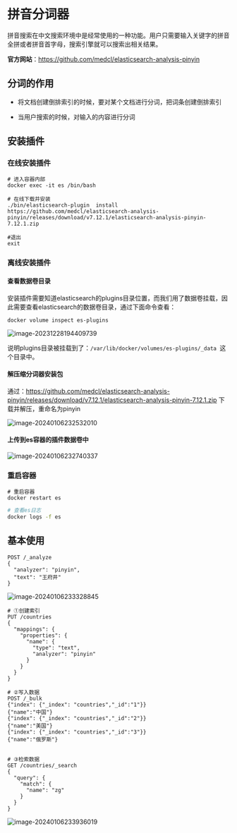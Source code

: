 # 拼音分词器

拼音搜索在中文搜索环境中是经常使用的一种功能。用户只需要输入关键字的拼音全拼或者拼音首字母，搜索引擎就可以搜索出相关结果。

**官方网站**：https://github.com/medcl/elasticsearch-analysis-pinyin

## 分词的作用

- 将文档创建倒排索引的时候，要对某个文档进行分词，把词条创建倒排索引

- 当用户搜索的时候，对输入的内容进行分词

## 安装插件

### 在线安装插件

```
# 进入容器内部
docker exec -it es /bin/bash

# 在线下载并安装
./bin/elasticsearch-plugin  install https://github.com/medcl/elasticsearch-analysis-pinyin/releases/download/v7.12.1/elasticsearch-analysis-pinyin-7.12.1.zip

#退出
exit
```

### 离线安装插件

#### 查看数据卷目录

安装插件需要知道elasticsearch的plugins目录位置，而我们用了数据卷挂载，因此需要查看elasticsearch的数据卷目录，通过下面命令查看：

```
docker volume inspect es-plugins
```

![image-20231228194409739](https://fastly.jsdelivr.net/gh/LetengZzz/img@main/tc2/img202312281944552.png)

说明plugins目录被挂载到了：`/var/lib/docker/volumes/es-plugins/_data `这个目录中。

#### 解压缩分词器安装包

通过：https://github.com/medcl/elasticsearch-analysis-pinyin/releases/download/v7.12.1/elasticsearch-analysis-pinyin-7.12.1.zip 下载并解压，重命名为pinyin

![image-20240106232532010](https://fastly.jsdelivr.net/gh/LetengZzz/img@main/tc2/img202401062325640.png)

#### 上传到es容器的插件数据卷中

![image-20240106232740337](https://fastly.jsdelivr.net/gh/LetengZzz/img@main/tc2/img202401062327053.png)

###  重启容器

```shell
# 重启容器
docker restart es
```

```sh
# 查看es日志
docker logs -f es
```

## 基本使用

```
POST /_analyze
{
  "analyzer": "pinyin",
  "text": "王府井"
}
```

![image-20240106233328845](https://fastly.jsdelivr.net/gh/LetengZzz/img@main/tc2/img202401062333691.png)

```
# ①创建索引
PUT /countries
{
  "mappings": {
    "properties": {
      "name": {
        "type": "text",
        "analyzer": "pinyin"
      }
    }
  }
}

# ②写入数据
POST /_bulk
{"index": {"_index": "countries","_id":"1"}}
{"name":"中国"}
{"index": {"_index": "countries","_id":"2"}}
{"name":"美国"}
{"index": {"_index": "countries","_id":"3"}}
{"name":"俄罗斯"}


# ③检索数据
GET /countries/_search
{
  "query": {
    "match": {
      "name": "zg"
    }
  }
}
```

![image-20240106233936019](https://fastly.jsdelivr.net/gh/LetengZzz/img@main/tc2/img202404091732471.png)

